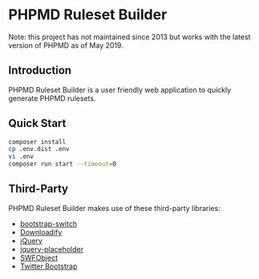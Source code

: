 # PHPMD Ruleset Builder

Note: this project has not maintained since 2013 but works with the latest version of PHPMD as of May 2019.

## Introduction
PHPMD Ruleset Builder is a user friendly web application to quickly generate PHPMD rulesets.

## Quick Start
```sh
composer install
cp .env.dist .env
vi .env
composer run start --timeout=0
```

## Third-Party
PHPMD Ruleset Builder makes use of these third-party libraries:

* [bootstrap-switch](https://github.com/nostalgiaz/bootstrap-switch)
* [Downloadify](https://github.com/dcneiner/Downloadify)
* [jQuery](https://github.com/jquery/jquery)
* [jquery-placeholder](https://github.com/mathiasbynens/jquery-placeholder)
* [SWFObject](http://code.google.com/p/swfobject/)
* [Twitter Bootstrap](http://twitter.github.com/bootstrap/)
